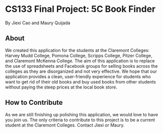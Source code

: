 # CS133 Final Project: 5C Book Finder
By Jiexi Cao and Maury Quijada

## About
We created this application for the students at the Claremont Colleges: Harvey
Mudd College, Pomona College, Scripps College, Pitzer College, and Claremont
McKenna College. The aim of this application is to replace the use of 
spreadsheets and Facebook groups for selling books across the colleges as they
are disorganized and not very effective. We hope that our application provides
a clean, user-friendly experience for students who want to get rid of their old
books and buy used books from other students without paying the steep prices at
the local book store.

## How to Contribute
As we are still finishing up polishing this application, we would love to have
you join us. The only criteria to contribute to this project is to be a current
student at the Claremont Colleges. Contact Jiexi or Maury.
